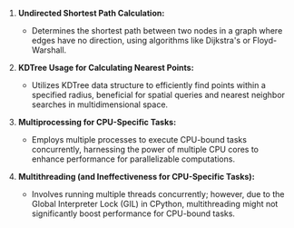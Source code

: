 1. **Undirected Shortest Path Calculation:**
   - Determines the shortest path between two nodes in a graph where edges have no direction, using algorithms like Dijkstra's or Floyd-Warshall.

2. **KDTree Usage for Calculating Nearest Points:**
   - Utilizes KDTree data structure to efficiently find points within a specified radius, beneficial for spatial queries and nearest neighbor searches in multidimensional space.

3. **Multiprocessing for CPU-Specific Tasks:**
   - Employs multiple processes to execute CPU-bound tasks concurrently, harnessing the power of multiple CPU cores to enhance performance for parallelizable computations.

4. **Multithreading (and Ineffectiveness for CPU-Specific Tasks):**
   - Involves running multiple threads concurrently; however, due to the Global Interpreter Lock (GIL) in CPython, multithreading might not significantly boost performance for CPU-bound tasks.

